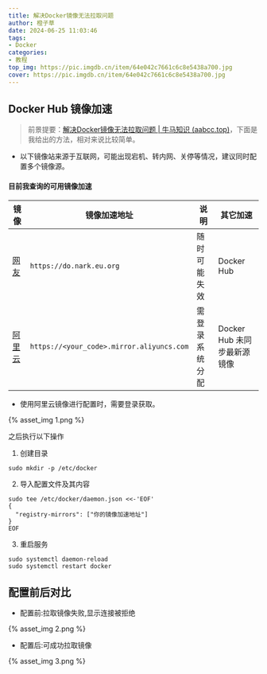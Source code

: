 ```yaml
---
title: 解决Docker镜像无法拉取问题
author: 橙子草
date: 2024-06-25 11:03:46
tags:
- Docker
categories: 
- 教程
top_img: https://pic.imgdb.cn/item/64e042c7661c6c8e5438a700.jpg
cover: https://pic.imgdb.cn/item/64e042c7661c6c8e5438a700.jpg
---
```


##  Docker Hub 镜像加速

> 前景提要：[解决Docker镜像无法拉取问题 | 牛马知识 (aabcc.top)](https://www.aabcc.top/archives/m7NPfx1D)，下面是我给出的方法，相对来说比较简单。

- 以下镜像站来源于互联网，可能出现宕机、转内网、关停等情况，建议同时配置多个镜像源。

#### 目前我查询的可用镜像加速

| 镜像                                                         | 镜像加速地址                              | 说明            | 其它加速                    |
| ------------------------------------------------------------ | ----------------------------------------- | --------------- | --------------------------- |
| [网友](https://gitee.com/link?target=https%3A%2F%2Fdo.nark.eu.org) | `https://do.nark.eu.org`                  | 随时可能失效    | Docker Hub                  |
| [阿里云](https://gitee.com/link?target=https%3A%2F%2Fcr.console.aliyun.com%2F) | `https://<your_code>.mirror.aliyuncs.com` | 需登录 系统分配 | Docker Hub 未同步最新源镜像 |

- 使用阿里云镜像进行配置时，需要登录获取。

{% asset_img 1.png %}

之后执行以下操作

1. 创建目录

```shell
sudo mkdir -p /etc/docker
```

2. 导入配置文件及其内容

```shell
sudo tee /etc/docker/daemon.json <<-'EOF'
{
  "registry-mirrors": ["你的镜像加速地址"]
}
EOF
```

3. 重启服务

```shell
sudo systemctl daemon-reload
sudo systemctl restart docker
```

## 配置前后对比

- 配置前:拉取镜像失败,显示连接被拒绝

{% asset_img 2.png %}

- 配置后:可成功拉取镜像

{% asset_img 3.png %}
